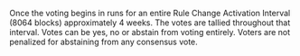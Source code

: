 Once the voting begins in runs for an entire Rule Change Activation Interval (8064 blocks) approximately 4 weeks.  The votes are tallied throughout that interval.  Votes can be yes, no or abstain from voting entirely.  Voters are not penalized for abstaining from any consensus vote.  